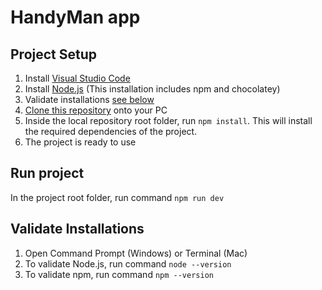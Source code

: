 # HandyMan app

## Project Setup
1. Install [Visual Studio Code](https://code.visualstudio.com/)
2. Install [Node.js](https://nodejs.org/en/download/) (This installation includes npm and chocolatey)
3. Validate installations [see below](#validate-installations)
4. [Clone this repository](https://help.github.com/en/desktop/contributing-to-projects/cloning-a-repository-from-github-desktop) onto your PC
5. Inside the local repository root folder, run `npm install`. This will install the required dependencies of the project.
6. The project is ready to use

## Run project
In the project root folder, run command `npm run dev`

## Validate Installations
1. Open Command Prompt (Windows) or Terminal (Mac)
2. To validate Node.js, run command `node --version`
3. To validate npm, run command `npm --version`
